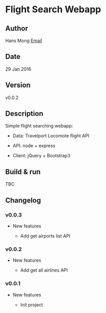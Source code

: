 # Flight Search Webapp

## Author

Hans Mong [Email](mailto:hanssmith6@gmail.com)

## Date

29 Jan 2016

## Version

v0.0.2

## Description

Simple flight searching webapp:

* Data: Travelport Locomote flight API

* API: node + express

* Client: jQuery + Bootstrap3

## Build & run

TBC

## Changelog

### v0.0.3

* New features

	- Add get airports list API

### v0.0.2

* New features

	- Add get all airlines API

### v0.0.1

* New features

	- Init project